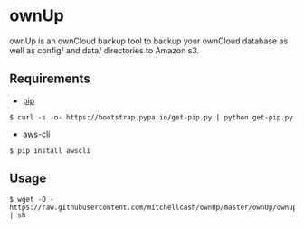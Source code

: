 ownUp
=====

ownUp is an ownCloud backup tool to backup your ownCloud database as well as config/ and data/ directories to Amazon s3.

Requirements
------------

* [pip](https://pypi.python.org/pypi/pip)

```
$ curl -s -o- https://bootstrap.pypa.io/get-pip.py | python get-pip.py
```

* [aws-cli](https://github.com/aws/aws-cli)

```
$ pip install awscli
```

Usage
-----

```
$ wget -O - https://raw.githubusercontent.com/mitchellcash/ownUp/master/ownUp/ownup.sh | sh
```
